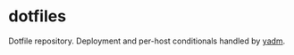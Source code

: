 # dotfiles
Dotfile repository. Deployment and per-host conditionals handled by [yadm](https://github.com/TheLocehiliosan/yadm).
